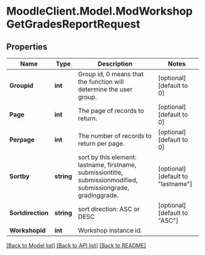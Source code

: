 # MoodleClient.Model.ModWorkshopGetGradesReportRequest

## Properties

Name | Type | Description | Notes
------------ | ------------- | ------------- | -------------
**Groupid** | **int** | Group id, 0 means that the function will determine the user group. | [optional] [default to 0]
**Page** | **int** | The page of records to return. | [optional] [default to 0]
**Perpage** | **int** | The number of records to return per page. | [optional] [default to 0]
**Sortby** | **string** | sort by this element: lastname, firstname, submissiontitle,                     submissionmodified, submissiongrade, gradinggrade. | [optional] [default to "lastname"]
**Sortdirection** | **string** | sort direction: ASC or DESC | [optional] [default to "ASC"]
**Workshopid** | **int** | Workshop instance id. | 

[[Back to Model list]](../README.md#documentation-for-models) [[Back to API list]](../README.md#documentation-for-api-endpoints) [[Back to README]](../README.md)

